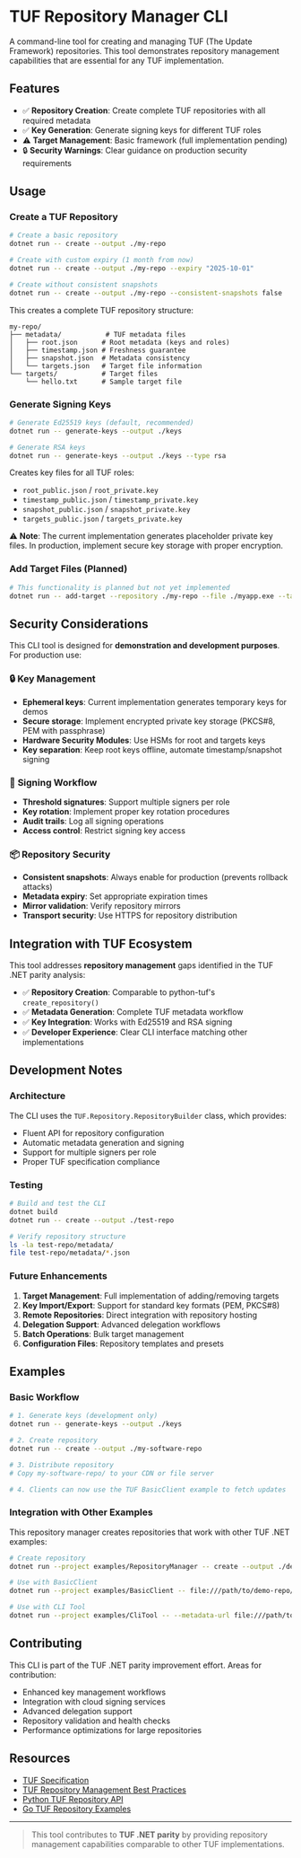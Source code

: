 # TUF Repository Manager CLI

A command-line tool for creating and managing TUF (The Update Framework) repositories. This tool demonstrates repository management capabilities that are essential for any TUF implementation.

## Features

- ✅ **Repository Creation**: Create complete TUF repositories with all required metadata
- ✅ **Key Generation**: Generate signing keys for different TUF roles  
- ⚠️ **Target Management**: Basic framework (full implementation pending)
- 🔒 **Security Warnings**: Clear guidance on production security requirements

## Usage

### Create a TUF Repository

```bash
# Create a basic repository
dotnet run -- create --output ./my-repo

# Create with custom expiry (1 month from now)
dotnet run -- create --output ./my-repo --expiry "2025-10-01"

# Create without consistent snapshots
dotnet run -- create --output ./my-repo --consistent-snapshots false
```

This creates a complete TUF repository structure:
```
my-repo/
├── metadata/           # TUF metadata files
│   ├── root.json      # Root metadata (keys and roles)
│   ├── timestamp.json # Freshness guarantee
│   ├── snapshot.json  # Metadata consistency
│   └── targets.json   # Target file information
└── targets/           # Target files
    └── hello.txt      # Sample target file
```

### Generate Signing Keys

```bash
# Generate Ed25519 keys (default, recommended)
dotnet run -- generate-keys --output ./keys

# Generate RSA keys
dotnet run -- generate-keys --output ./keys --type rsa
```

Creates key files for all TUF roles:
- `root_public.json` / `root_private.key`
- `timestamp_public.json` / `timestamp_private.key`  
- `snapshot_public.json` / `snapshot_private.key`
- `targets_public.json` / `targets_private.key`

⚠️ **Note**: The current implementation generates placeholder private key files. In production, implement secure key storage with proper encryption.

### Add Target Files (Planned)

```bash
# This functionality is planned but not yet implemented
dotnet run -- add-target --repository ./my-repo --file ./myapp.exe --target-path "v1.0/myapp.exe"
```

## Security Considerations

This CLI tool is designed for **demonstration and development purposes**. For production use:

### 🔒 **Key Management**
- **Ephemeral keys**: Current implementation generates temporary keys for demos
- **Secure storage**: Implement encrypted private key storage (PKCS#8, PEM with passphrase)
- **Hardware Security Modules**: Use HSMs for root and targets keys
- **Key separation**: Keep root keys offline, automate timestamp/snapshot signing

### 🔐 **Signing Workflow** 
- **Threshold signatures**: Support multiple signers per role
- **Key rotation**: Implement proper key rotation procedures
- **Audit trails**: Log all signing operations
- **Access control**: Restrict signing key access

### 📦 **Repository Security**
- **Consistent snapshots**: Always enable for production (prevents rollback attacks)
- **Metadata expiry**: Set appropriate expiration times
- **Mirror validation**: Verify repository mirrors
- **Transport security**: Use HTTPS for repository distribution

## Integration with TUF Ecosystem

This tool addresses **repository management** gaps identified in the TUF .NET parity analysis:

- ✅ **Repository Creation**: Comparable to python-tuf's `create_repository()`
- ✅ **Metadata Generation**: Complete TUF metadata workflow
- ✅ **Key Integration**: Works with Ed25519 and RSA signing
- ✅ **Developer Experience**: Clear CLI interface matching other implementations

## Development Notes

### Architecture

The CLI uses the `TUF.Repository.RepositoryBuilder` class, which provides:
- Fluent API for repository configuration
- Automatic metadata generation and signing
- Support for multiple signers per role
- Proper TUF specification compliance

### Testing

```bash
# Build and test the CLI
dotnet build
dotnet run -- create --output ./test-repo

# Verify repository structure
ls -la test-repo/metadata/
file test-repo/metadata/*.json
```

### Future Enhancements

1. **Target Management**: Full implementation of adding/removing targets
2. **Key Import/Export**: Support for standard key formats (PEM, PKCS#8)
3. **Remote Repositories**: Direct integration with repository hosting
4. **Delegation Support**: Advanced delegation workflows
5. **Batch Operations**: Bulk target management
6. **Configuration Files**: Repository templates and presets

## Examples

### Basic Workflow

```bash
# 1. Generate keys (development only)
dotnet run -- generate-keys --output ./keys

# 2. Create repository
dotnet run -- create --output ./my-software-repo

# 3. Distribute repository
# Copy my-software-repo/ to your CDN or file server

# 4. Clients can now use the TUF BasicClient example to fetch updates
```

### Integration with Other Examples

This repository manager creates repositories that work with other TUF .NET examples:

```bash
# Create repository
dotnet run --project examples/RepositoryManager -- create --output ./demo-repo

# Use with BasicClient
dotnet run --project examples/BasicClient -- file:///path/to/demo-repo/metadata hello.txt

# Use with CLI Tool  
dotnet run --project examples/CliTool -- --metadata-url file:///path/to/demo-repo/metadata refresh
```

## Contributing

This CLI is part of the TUF .NET parity improvement effort. Areas for contribution:
- Enhanced key management workflows
- Integration with cloud signing services
- Advanced delegation support
- Repository validation and health checks
- Performance optimizations for large repositories

## Resources

- [TUF Specification](https://theupdateframework.io/specification/)
- [TUF Repository Management Best Practices](https://theupdateframework.io/security/)
- [Python TUF Repository API](https://github.com/theupdateframework/python-tuf)
- [Go TUF Repository Examples](https://github.com/theupdateframework/go-tuf)

---

> This tool contributes to **TUF .NET parity** by providing repository management capabilities comparable to other TUF implementations.